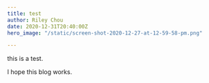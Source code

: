 ```yaml
---
title: test
author: Riley Chou
date: 2020-12-31T20:40:00Z
hero_image: "/static/screen-shot-2020-12-27-at-12-59-58-pm.png"

---
```

this is a test.

I hope this blog works.